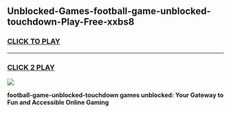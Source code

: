 
## Unblocked-Games-football-game-unblocked-touchdown-Play-Free-xxbs8
<h3>
<a href="https://premium76.site?title=football-game-unblocked-touchdown&ref=17A">CLICK TO PLAY</a></h3>
<hr>

<h3>
<a href="https://premium76.site?title=football-game-unblocked-touchdown&ref=17A">CLICK 2 PLAY</a>
  
</h3>

<a href="https://premium76.site?title=football-game-unblocked-touchdown&ref=17A"><img src="https://clearcache.store/games.png"></a>


**football-game-unblocked-touchdown games unblocked: Your Gateway to Fun and Accessible Online Gaming**
